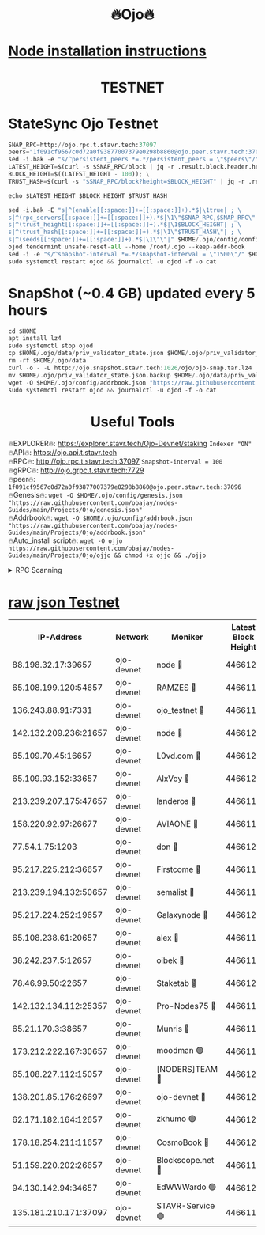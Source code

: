 <h1 align="center"> 🔥Ojo🔥</h1>

[Node installation instructions](https://github.com/obajay/nodes-Guides/tree/main/Projects/Ojo)
=

<h1 align="center"> TESTNET</h1>

# StateSync Ojo Testnet
```python
SNAP_RPC=http://ojo.rpc.t.stavr.tech:37097
peers="1f091cf9567c0d72a0f93877007379e0298b8860@ojo.peer.stavr.tech:37096"
sed -i.bak -e "s/^persistent_peers *=.*/persistent_peers = \"$peers\"/" $HOME/.ojo/config/config.toml
LATEST_HEIGHT=$(curl -s $SNAP_RPC/block | jq -r .result.block.header.height); \
BLOCK_HEIGHT=$((LATEST_HEIGHT - 100)); \
TRUST_HASH=$(curl -s "$SNAP_RPC/block?height=$BLOCK_HEIGHT" | jq -r .result.block_id.hash)

echo $LATEST_HEIGHT $BLOCK_HEIGHT $TRUST_HASH

sed -i.bak -E "s|^(enable[[:space:]]+=[[:space:]]+).*$|\1true| ; \
s|^(rpc_servers[[:space:]]+=[[:space:]]+).*$|\1\"$SNAP_RPC,$SNAP_RPC\"| ; \
s|^(trust_height[[:space:]]+=[[:space:]]+).*$|\1$BLOCK_HEIGHT| ; \
s|^(trust_hash[[:space:]]+=[[:space:]]+).*$|\1\"$TRUST_HASH\"| ; \
s|^(seeds[[:space:]]+=[[:space:]]+).*$|\1\"\"|" $HOME/.ojo/config/config.toml
ojod tendermint unsafe-reset-all --home /root/.ojo --keep-addr-book
sed -i -e "s/^snapshot-interval *=.*/snapshot-interval = \"1500\"/" $HOME/.ojo/config/app.toml
sudo systemctl restart ojod && journalctl -u ojod -f -o cat
```
# SnapShot (~0.4 GB) updated every 5 hours
```python
cd $HOME
apt install lz4
sudo systemctl stop ojod
cp $HOME/.ojo/data/priv_validator_state.json $HOME/.ojo/priv_validator_state.json.backup
rm -rf $HOME/.ojo/data
curl -o - -L http://ojo.snapshot.stavr.tech:1026/ojo/ojo-snap.tar.lz4 | lz4 -c -d - | tar -x -C $HOME/.ojo --strip-components 2
mv $HOME/.ojo/priv_validator_state.json.backup $HOME/.ojo/data/priv_validator_state.json
wget -O $HOME/.ojo/config/addrbook.json "https://raw.githubusercontent.com/obajay/nodes-Guides/main/Projects/Ojo/addrbook.json"
sudo systemctl restart ojod && journalctl -u ojod -f -o cat
```
 <h1 align="center"> Useful Tools</h1>

🔥EXPLORER🔥:        https://explorer.stavr.tech/Ojo-Devnet/staking        `Indexer "ON"` \
🔥API🔥:                     https://ojo.api.t.stavr.tech \
🔥RPC🔥:                    http://ojo.rpc.t.stavr.tech:37097              `Snapshot-interval = 100` \
🔥gRPC🔥:                  http://ojo.grpc.t.stavr.tech:7729 \
🔥peer🔥:                   `1f091cf9567c0d72a0f93877007379e0298b8860@ojo.peer.stavr.tech:37096` \
🔥Genesis🔥:    ```wget -O $HOME/.ojo/config/genesis.json "https://raw.githubusercontent.com/obajay/nodes-Guides/main/Projects/Ojo/genesis.json"``` \
🔥Addrbook🔥:    ```wget -O $HOME/.ojo/config/addrbook.json "https://raw.githubusercontent.com/obajay/nodes-Guides/main/Projects/Ojo/addrbook.json"``` \
🔥Auto_install script🔥: ```wget -O ojjo https://raw.githubusercontent.com/obajay/nodes-Guides/main/Projects/Ojo/ojjo && chmod +x ojjo && ./ojjo```


<details>
<summary>RPC Scanning</summary>

<h2 align="center"> We scan nodes in real time every 4 hours. And we provide the final result of RPC endpoints.
We cannot influence the operation of these nodes in any way. </h2>


```python
If Voting Power is higher than 0 --> then the Node is a validator of the network and may be subject to attack and be a potential threat to the chain.
```
```python
We marked such validators with a red symbol
```

</details>

[raw json Testnet](https://rpc-check.ojot.stavr.tech/ojot/rpc-ojot-result.json)
=


<table><tr><th>IP-Address</th><th>Network</th><th>Moniker</th><th>Latest Block Height</th><th>Earliest Block Height</th><th>Catching Up</th><th>Tx Index</th><th>Voting Power</th><th>Scan Time</th></tr><tr><td>88.198.32.17:39657</td><td>ojo-devnet</td><td>node 🔴</td><td>4466120</td><td>300001</td><td>False</td><td>on</td><td>65654</td><td>2023-12-13T04:34:11.066738850UTC</td></tr><tr><td>65.108.199.120:54657</td><td>ojo-devnet</td><td>RAMZES 🔴</td><td>4466115</td><td>306156</td><td>False</td><td>on</td><td>15420</td><td>2023-12-13T04:33:43.471212224UTC</td></tr><tr><td>136.243.88.91:7331</td><td>ojo-devnet</td><td>ojo_testnet 🔴</td><td>4466117</td><td>308845</td><td>False</td><td>on</td><td>1000</td><td>2023-12-13T04:33:50.458720992UTC</td></tr><tr><td>142.132.209.236:21657</td><td>ojo-devnet</td><td>node 🔴</td><td>4466120</td><td>350001</td><td>False</td><td>on</td><td>1999</td><td>2023-12-13T04:34:09.459513532UTC</td></tr><tr><td>65.109.70.45:16657</td><td>ojo-devnet</td><td>L0vd.com 🔴</td><td>4466122</td><td>695918</td><td>False</td><td>off</td><td>998</td><td>2023-12-13T04:34:18.947715089UTC</td></tr><tr><td>65.109.93.152:33657</td><td>ojo-devnet</td><td>AlxVoy 🔴</td><td>4466120</td><td>2319801</td><td>False</td><td>on</td><td>4536782</td><td>2023-12-13T04:34:09.185058422UTC</td></tr><tr><td>213.239.207.175:47657</td><td>ojo-devnet</td><td>landeros 🔴</td><td>4466119</td><td>2714001</td><td>False</td><td>off</td><td>11083</td><td>2023-12-13T04:34:03.821851893UTC</td></tr><tr><td>158.220.92.97:26677</td><td>ojo-devnet</td><td>AVIAONE 🔴</td><td>4466119</td><td>2754001</td><td>False</td><td>on</td><td>13867</td><td>2023-12-13T04:34:03.548285231UTC</td></tr><tr><td>77.54.1.75:1203</td><td>ojo-devnet</td><td>don 🔴</td><td>4466120</td><td>2906401</td><td>False</td><td>on</td><td>10</td><td>2023-12-13T04:34:10.833945247UTC</td></tr><tr><td>95.217.225.212:36657</td><td>ojo-devnet</td><td>Firstcome 🔴</td><td>4466117</td><td>2985946</td><td>False</td><td>on</td><td>13566</td><td>2023-12-13T04:33:50.136629766UTC</td></tr><tr><td>213.239.194.132:50657</td><td>ojo-devnet</td><td>semalist 🔴</td><td>4466115</td><td>3223522</td><td>False</td><td>on</td><td>19037</td><td>2023-12-13T04:33:43.766685739UTC</td></tr><tr><td>95.217.224.252:19657</td><td>ojo-devnet</td><td>Galaxynode 🔴</td><td>4466121</td><td>3685492</td><td>False</td><td>on</td><td>11888</td><td>2023-12-13T04:34:13.781439244UTC</td></tr><tr><td>65.108.238.61:20657</td><td>ojo-devnet</td><td>alex 🔴</td><td>4466115</td><td>4158001</td><td>False</td><td>on</td><td>11359</td><td>2023-12-13T04:33:43.144234723UTC</td></tr><tr><td>38.242.237.5:12657</td><td>ojo-devnet</td><td>oibek 🔴</td><td>4466115</td><td>4196001</td><td>False</td><td>off</td><td>1008</td><td>2023-12-13T04:33:44.251648364UTC</td></tr><tr><td>78.46.99.50:22657</td><td>ojo-devnet</td><td>Staketab 🔴</td><td>4466122</td><td>4254801</td><td>False</td><td>on</td><td>1276</td><td>2023-12-13T04:34:19.250598607UTC</td></tr><tr><td>142.132.134.112:25357</td><td>ojo-devnet</td><td>Pro-Nodes75 🔴</td><td>4466116</td><td>4366116</td><td>False</td><td>on</td><td>24651</td><td>2023-12-13T04:33:47.420748451UTC</td></tr><tr><td>65.21.170.3:38657</td><td>ojo-devnet</td><td>Munris 🔴</td><td>4466117</td><td>4366117</td><td>False</td><td>off</td><td>20123</td><td>2023-12-13T04:33:49.790239174UTC</td></tr><tr><td>173.212.222.167:30657</td><td>ojo-devnet</td><td>moodman 🟢</td><td>4466118</td><td>4366118</td><td>False</td><td>off</td><td>0</td><td>2023-12-13T04:33:59.005899212UTC</td></tr><tr><td>65.108.227.112:15057</td><td>ojo-devnet</td><td>[NODERS]TEAM 🔴</td><td>4466121</td><td>4366121</td><td>False</td><td>off</td><td>9999</td><td>2023-12-13T04:34:14.218626113UTC</td></tr><tr><td>138.201.85.176:26697</td><td>ojo-devnet</td><td>ojo-devnet 🔴</td><td>4466122</td><td>4366122</td><td>False</td><td>on</td><td>1000024000</td><td>2023-12-13T04:34:18.589116685UTC</td></tr><tr><td>62.171.182.164:12657</td><td>ojo-devnet</td><td>zkhumo 🟢</td><td>4466120</td><td>4384001</td><td>False</td><td>off</td><td>0</td><td>2023-12-13T04:34:09.837013146UTC</td></tr><tr><td>178.18.254.211:11657</td><td>ojo-devnet</td><td>CosmoBook 🔴</td><td>4466120</td><td>4392001</td><td>False</td><td>off</td><td>1068</td><td>2023-12-13T04:34:10.188672952UTC</td></tr><tr><td>51.159.220.202:26657</td><td>ojo-devnet</td><td>Blockscope.net 🔴</td><td>4466115</td><td>4425001</td><td>False</td><td>on</td><td>981</td><td>2023-12-13T04:33:42.788443068UTC</td></tr><tr><td>94.130.142.94:34657</td><td>ojo-devnet</td><td>EdWWWardo 🟢</td><td>4466120</td><td>4438946</td><td>False</td><td>on</td><td>0</td><td>2023-12-13T04:34:06.772968774UTC</td></tr><tr><td>135.181.210.171:37097</td><td>ojo-devnet</td><td>STAVR-Service 🟢</td><td>4466116</td><td>4464001</td><td>False</td><td>on</td><td>0</td><td>2023-12-13T04:33:45.040048871UTC</td></tr></table>
